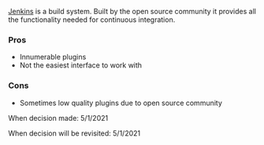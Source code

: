 [Jenkins](https://jenkins.io/) is a build system. Built by the open source community it provides all the functionality needed for continuous integration.

### Pros
* Innumerable plugins
* Not the easiest interface to work with

### Cons
* Sometimes low quality plugins due to open source community

When decision made: 5/1/2021

When decision will be revisited: 5/1/2021